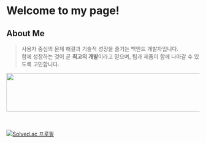 # Welcome to my page! 

## About Me
> 사용자 중심의 문제 해결과 기술적 성장을 즐기는 백엔드 개발자입니다.   
> 함께 성장하는 것이 곧 **최고의 개발**이라고 믿으며, 팀과 제품이 함께 나아갈 수 있도록 고민합니다.


<!--
## Tech Stack

[![My Skills](https://skillicons.dev/icons?i=js,html,css,wasm)](https://skillicons.dev)

<div style="display:flex; flex-direction:column; align-items:flex-start;">
  <img src="https://img.shields.io/badge/SpringBoot-6DB33F?style=for-the-badge&logo=SpringBoot&logoColor=white">
  [![My Skills](https://skillicons.dev/icons?i=js,html,css,wasm)](https://skillicons.dev)

 
  <br>
  <img alt="MySQL" src="https://img.shields.io/badge/MySQL-%2300f.svg?style=for-the-badge&logo=MySQL&logoColor=white"/>
  <img alt="Oracle" src="https://img.shields.io/badge/Oracle-F80000.svg?style=for-the-badge&logo=Oracle&logoColor=white"/>
  <img alt="PostgreSQL" src="https://img.shields.io/badge/PostgreSQL-4169E1.svg?style=for-the-badge&logo=PostgreSQL&logoColor=white"/>
</div>
<br>

-->
<a href="https://www.gitanimals.org/en_US?utm_medium=image&utm_source=zzeon9&utm_content=line">
  <img
    src="https://render.gitanimals.org/lines/zzeon9?pet-id=709336252386404598"
    width="600"
    height="100"
  />
</a>
  <br>
  <br>


  <br>

[![Solved.ac
프로필](http://mazassumnida.wtf/api/generate_badge?boj=ecw1110)](https://solved.ac/ecw1110)

  
</a>
